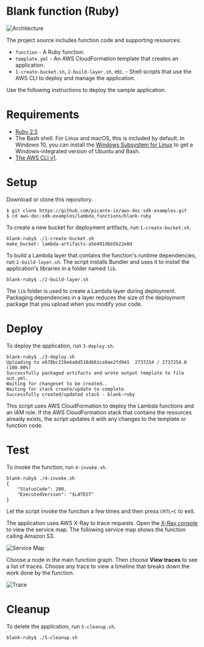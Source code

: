 # Blank function (Ruby)

![Architecture](/lambda_functions/blank-ruby/images/sample-blank-ruby.png)

The project source includes function code and supporting resources:

-   `function` - A Ruby function.
-   `template.yml` - An AWS CloudFormation template that creates an application.
-   `1-create-bucket.sh`, `2-build-layer.sh`, etc. - Shell scripts that use the AWS CLI to deploy and manage the application.

Use the following instructions to deploy the sample application.

# Requirements

-   [Ruby 2.5](https://www.ruby-lang.org/en/downloads/)
-   The Bash shell. For Linux and macOS, this is included by default. In Windows 10, you can install the [Windows Subsystem for Linux](https://docs.microsoft.com/en-us/windows/wsl/install-win10) to get a Windows-integrated version of Ubuntu and Bash.
-   [The AWS CLI v1](https://docs.aws.amazon.com/cli/latest/userguide/cli-chap-install.html).

# Setup

Download or clone this repository.

    $ git clone https://github.com/picante-io/aws-doc-sdk-examples.git
    $ cd aws-doc-sdk-examples/lambda_functions/blank-ruby

To create a new bucket for deployment artifacts, run `1-create-bucket.sh`.

    blank-ruby$ ./1-create-bucket.sh
    make_bucket: lambda-artifacts-a5e491dbb5b22e0d

To build a Lambda layer that contains the function's runtime dependencies, run `2-build-layer.sh`. The script installs Bundler and uses it to install the application's libraries in a folder named `lib`.

    blank-ruby$ ./2-build-layer.sh

The `lib` folder is used to create a Lambda layer during deployment. Packaging dependencies in a layer reduces the size of the deployment package that you upload when you modify your code.

# Deploy

To deploy the application, run `3-deploy.sh`.

    blank-ruby$ ./3-deploy.sh
    Uploading to e678bc216e6a0d510d661ca9ae2fd941  2737254 / 2737254.0  (100.00%)
    Successfully packaged artifacts and wrote output template to file out.yml.
    Waiting for changeset to be created..
    Waiting for stack create/update to complete
    Successfully created/updated stack - blank-ruby

This script uses AWS CloudFormation to deploy the Lambda functions and an IAM role. If the AWS CloudFormation stack that contains the resources already exists, the script updates it with any changes to the template or function code.

# Test

To invoke the function, run `4-invoke.sh`.

    blank-ruby$ ./4-invoke.sh
    {
        "StatusCode": 200,
        "ExecutedVersion": "$LATEST"
    }

Let the script invoke the function a few times and then press `CRTL+C` to exit.

The application uses AWS X-Ray to trace requests. Open the [X-Ray console](https://console.aws.amazon.com/xray/home#/service-map) to view the service map. The following service map shows the function calling Amazon S3.

![Service Map](/lambda_functions/blank-ruby/images/blank-ruby-servicemap.png)

Choose a node in the main function graph. Then choose **View traces** to see a list of traces. Choose any trace to view a timeline that breaks down the work done by the function.

![Trace](/lambda_functions/blank-ruby/images/blank-ruby-trace.png)

# Cleanup

To delete the application, run `5-cleanup.sh`.

    blank-ruby$ ./5-cleanup.sh
